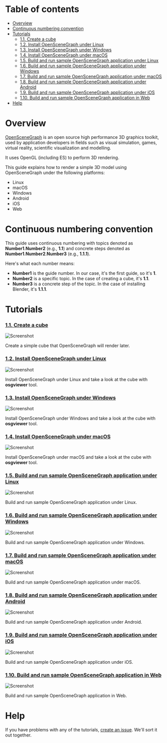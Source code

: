 Table of contents
=================

* [Overview](#overview)
* [Continuous numbering convention](#numbering)
* [Tutorials](#tutorials)
  * [1.1. Create a cube](#tutorials-cube)
  * [1.2. Install OpenSceneGraph under Linux](#tutorials-install-linux)
  * [1.3. Install OpenSceneGraph under Windows](#tutorials-install-windows)
  * [1.4. Install OpenSceneGraph under macOS](#tutorials-install-macos)
  * [1.5. Build and run sample OpenSceneGraph application under Linux](#tutorials-sample-linux)
  * [1.6. Build and run sample OpenSceneGraph application under Windows](#tutorials-sample-windows)
  * [1.7. Build and run sample OpenSceneGraph application under macOS](#tutorials-sample-macos)
  * [1.8. Build and run sample OpenSceneGraph application under Android](#tutorials-sample-android)
  * [1.9. Build and run sample OpenSceneGraph application under iOS](#tutorials-sample-ios)
  * [1.10. Build and run sample OpenSceneGraph application in Web](#tutorials-sample-web)
* [Help](#help)

<a name="overview"/>

Overview
========

[OpenSceneGraph](http://openscenegraph.org) is an open source high performance
3D graphics toolkit, used by application developers in fields such as visual
simulation, games, virtual reality, scientific visualization and modelling.

It uses OpenGL (including ES) to perform 3D rendering.

This guide explains how to render a simple 3D model using OpenSceneGraph
under the following platforms:

* Linux
* macOS
* Windows
* Android
* iOS
* Web

<a name="numbering"/>

Continuous numbering convention
===============================

This guide uses continuous numbering with topics denoted as
**Number1**.**Number2** (e.g., **1.1**) and concrete steps denoted as
**Number1**.**Number2**.**Number3** (e.g., **1.1.1**).

Here's what each number means:

* **Number1** is the guide number. In our case, it's the first guide, so it's **1**.
* **Number2** is a specific topic. In the case of creating a cube, it's **1.1**.
* **Number3** is a concrete step of the topic. In the case of installing Blender, it's **1.1.1**.

<a name="tutorials"/>

Tutorials
=========

<a name="tutorials-cube"/>

### [1.1. Create a cube](1.1.CreateCube)

  ![Screenshot](readme/1.1.cube.png)

  Create a simple cube that OpenSceneGraph will render later.

<a name="tutorials-install-linux"/>

### [1.2. Install OpenSceneGraph under Linux](1.2.InstallUnderLinux)

  ![Screenshot](readme/1.2.install_under_linux.png)

  Install OpenSceneGraph under Linux and take a look at the cube
  with **osgviewer** tool.

<a name="tutorials-install-windows"/>

### [1.3. Install OpenSceneGraph under Windows](1.3.InstallUnderWindows)

  ![Screenshot](readme/1.3.install_under_windows.png)

  Install OpenSceneGraph under Windows and take a look at the cube
  with **osgviewer** tool.

<a name="tutorials-install-macos"/>

### [1.4. Install OpenSceneGraph under macOS](1.4.InstallUnderMacOS)

  ![Screenshot](readme/1.4.install_under_macos.png)

  Install OpenSceneGraph under macOS and take a look at the cube
  with **osgviewer** tool.

<a name="tutorials-sample-linux"/>

### [1.5. Build and run sample OpenSceneGraph application under Linux](1.5.SampleUnderLinux)

  ![Screenshot](readme/1.5.sample_under_linux.png)

  Build and run sample OpenSceneGraph application under Linux.

<a name="tutorials-sample-windows"/>

### [1.6. Build and run sample OpenSceneGraph application under Windows](1.6.SampleUnderWindows)

  ![Screenshot](readme/1.6.sample_under_windows.png)

  Build and run sample OpenSceneGraph application under Windows.

<a name="tutorials-sample-macos"/>

### [1.7. Build and run sample OpenSceneGraph application under macOS](1.7.SampleUnderMacOS)

  ![Screenshot](readme/1.7.sample_under_macos.png)

  Build and run sample OpenSceneGraph application under macOS.

<a name="tutorials-sample-android"/>

### [1.8. Build and run sample OpenSceneGraph application under Android](1.8.SampleUnderAndroid)

  ![Screenshot](readme/1.8.sample_under_android.png)

  Build and run sample OpenSceneGraph application under Android.

<a name="tutorials-sample-ios"/>

### [1.9. Build and run sample OpenSceneGraph application under iOS](1.9.SampleUnderIOS)

  ![Screenshot](readme/1.9.sample_under_ios.png)

  Build and run sample OpenSceneGraph application under iOS.

<a name="tutorials-sample-web"/>

### [1.10. Build and run sample OpenSceneGraph application in Web](1.10.SampleWeb)

  ![Screenshot](readme/1.10.sample_web.png)

  Build and run sample OpenSceneGraph application in Web.

<a name="help"/>

Help
====

If you have problems with any of the tutorials,
[create an issue](https://github.com/OGStudio/openscenegraph-cross-platform-guide/issues).
We'll sort it out together.

